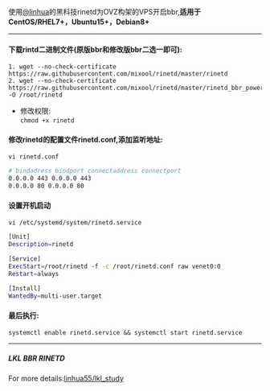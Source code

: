 使用[@linhua](https://github.com/linhua55/lkl_study)的黑科技rinetd为OVZ构架的VPS开启bbr,**适用于CentOS/RHEL7+，Ubuntu15+，Debian8+**
***
#### 下载rintd二进制文件(原版bbr和修改版bbr二选一即可):
    1. wget --no-check-certificate https://raw.githubusercontent.com/mixool/rinetd/master/rinetd
    2. wget --no-check-certificate https://raw.githubusercontent.com/mixool/rinetd/master/rinetd_bbr_powered -O /root/rinetd
  * 修改权限:  
`chmod +x rinetd`
#### 修改rinetd的配置文件rinetd.conf,添加监听地址:
`vi rinetd.conf`
```Bash
# bindadress bindport connectaddress connectport
0.0.0.0 443 0.0.0.0 443
0.0.0.0 80 0.0.0.0 80
```
#### 设置开机启动
`vi /etc/systemd/system/rinetd.service`
```Bash
[Unit]
Description=rinetd

[Service]
ExecStart=/root/rinetd -f -c /root/rinetd.conf raw venet0:0
Restart=always
  
[Install]
WantedBy=multi-user.target
```
#### 最后执行:
`systemctl enable rinetd.service && systemctl start rinetd.service`  
***
##### LKL BBR RINETD  
For more details:[linhua55/lkl_study](https://github.com/linhua55/lkl_study)

